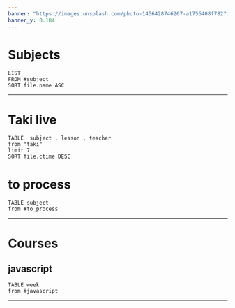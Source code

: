 ```yaml
---
banner: "https://images.unsplash.com/photo-1456428746267-a1756408f782?ixlib=rb-4.0.3&ixid=M3wxMjA3fDB8MHxwaG90by1wYWdlfHx8fGVufDB8fHx8fA%3D%3D&auto=format&fit=crop&w=1470&q=80"
banner_y: 0.184
---
```

# Subjects
```dataview
LIST 
FROM #subject 
SORT file.name ASC
```

---

# Taki live

```dataview
TABLE  subject , lesson , teacher 
from "taki"
limit 7
SORT file.ctime DESC
```
# to process
```dataview
TABLE subject
from #to_process
```
---

# Courses
## javascript
```dataview
TABLE week
from #javascript 
```
---
